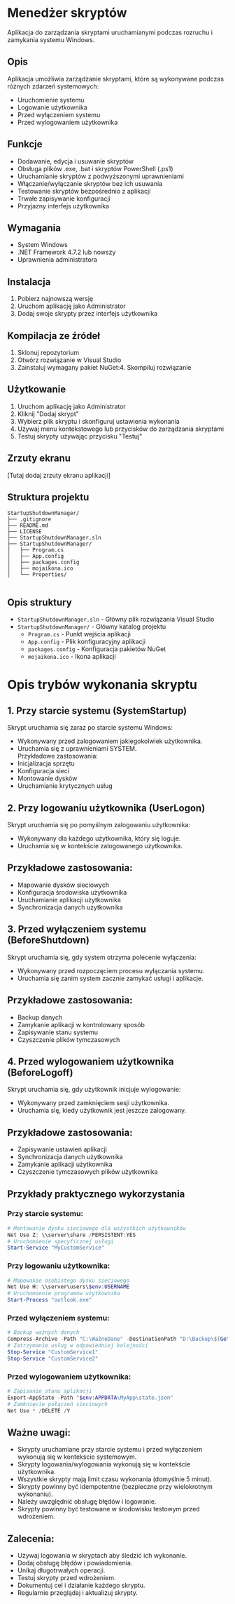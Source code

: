 # Menedżer skryptów

Aplikacja do zarządzania skryptami uruchamianymi podczas rozruchu i zamykania systemu Windows.

## Opis
Aplikacja umożliwia zarządzanie skryptami, które są wykonywane podczas różnych zdarzeń systemowych:
- Uruchomienie systemu
- Logowanie użytkownika
- Przed wyłączeniem systemu
- Przed wylogowaniem użytkownika

## Funkcje
- Dodawanie, edycja i usuwanie skryptów
- Obsługa plików .exe, .bat i skryptów PowerShell (.ps1)
- Uruchamianie skryptów z podwyższonymi uprawnieniami
- Włączanie/wyłączanie skryptów bez ich usuwania
- Testowanie skryptów bezpośrednio z aplikacji
- Trwałe zapisywanie konfiguracji
- Przyjazny interfejs użytkownika

## Wymagania
- System Windows
- .NET Framework 4.7.2 lub nowszy
- Uprawnienia administratora

## Instalacja
1. Pobierz najnowszą wersję
2. Uruchom aplikację jako Administrator
3. Dodaj swoje skrypty przez interfejs użytkownika

## Kompilacja ze źródeł
1. Sklonuj repozytorium
2. Otwórz rozwiązanie w Visual Studio
3. Zainstaluj wymagany pakiet NuGet:4. Skompiluj rozwiązanie

## Użytkowanie
1. Uruchom aplikację jako Administrator
2. Kliknij "Dodaj skrypt"
3. Wybierz plik skryptu i skonfiguruj ustawienia wykonania
4. Używaj menu kontekstowego lub przycisków do zarządzania skryptami
5. Testuj skrypty używając przycisku "Testuj"

## Zrzuty ekranu
[Tutaj dodaj zrzuty ekranu aplikacji]

## Struktura projektu

```
StartupShutdownManager/
├── .gitignore
├── README.md
├── LICENSE
├── StartupShutdownManager.sln
├── StartupShutdownManager/
│   ├── Program.cs
│   ├── App.config
│   ├── packages.config
│   ├── mojaikona.ico
│   └── Properties/


```

## Opis struktury

- `StartupShutdownManager.sln` - Główny plik rozwiązania Visual Studio
- `StartupShutdownManager/` - Główny katalog projektu
  - `Program.cs` - Punkt wejścia aplikacji
  - `App.config` - Plik konfiguracyjny aplikacji
  - `packages.config` - Konfiguracja pakietów NuGet
  - `mojaikona.ico` - Ikona aplikacji

# Opis trybów wykonania skryptu

## 1. Przy starcie systemu (SystemStartup)
Skrypt uruchamia się zaraz po starcie systemu Windows:
- Wykonywany przed zalogowaniem jakiegokolwiek użytkownika.
- Uruchamia się z uprawnieniami SYSTEM.  
Przykładowe zastosowania:
- Inicjalizacja sprzętu
- Konfiguracja sieci
- Montowanie dysków
- Uruchamianie krytycznych usług

## 2. Przy logowaniu użytkownika (UserLogon)
Skrypt uruchamia się po pomyślnym zalogowaniu użytkownika:
- Wykonywany dla każdego użytkownika, który się loguje.
- Uruchamia się w kontekście zalogowanego użytkownika.

## Przykładowe zastosowania:
- Mapowanie dysków sieciowych
- Konfiguracja środowiska użytkownika
- Uruchamianie aplikacji użytkownika
- Synchronizacja danych użytkownika

## 3. Przed wyłączeniem systemu (BeforeShutdown)
Skrypt uruchamia się, gdy system otrzyma polecenie wyłączenia:
- Wykonywany przed rozpoczęciem procesu wyłączania systemu.
- Uruchamia się zanim system zacznie zamykać usługi i aplikacje.

## Przykładowe zastosowania:
- Backup danych
- Zamykanie aplikacji w kontrolowany sposób
- Zapisywanie stanu systemu
- Czyszczenie plików tymczasowych

## 4. Przed wylogowaniem użytkownika (BeforeLogoff)
Skrypt uruchamia się, gdy użytkownik inicjuje wylogowanie:
- Wykonywany przed zamknięciem sesji użytkownika.
- Uruchamia się, kiedy użytkownik jest jeszcze zalogowany.
## Przykładowe zastosowania:
- Zapisywanie ustawień aplikacji
- Synchronizacja danych użytkownika
- Zamykanie aplikacji użytkownika
- Czyszczenie tymczasowych plików użytkownika

## Przykłady praktycznego wykorzystania

### Przy starcie systemu:
```powershell
# Montowanie dysku sieciowego dla wszystkich użytkowników
Net Use Z: \\server\share /PERSISTENT:YES
# Uruchomienie specyficznej usługi
Start-Service "MyCustomService"
```

### Przy logowaniu użytkownika:
```powershell
# Mapowanie osobistego dysku sieciowego
Net Use H: \\server\users\$env:USERNAME
# Uruchomienie programów użytkownika
Start-Process "outlook.exe"
```

### Przed wyłączeniem systemu:
```powershell
# Backup ważnych danych
Compress-Archive -Path "C:\WażneDane" -DestinationPath "D:\Backup\$(Get-Date -Format 'yyyy-MM-dd')"
# Zatrzymanie usług w odpowiedniej kolejności
Stop-Service "CustomService1"
Stop-Service "CustomService2"
```

### Przed wylogowaniem użytkownika:
```powershell
# Zapisanie stanu aplikacji
Export-AppState -Path "$env:APPDATA\MyApp\state.json"
# Zamknięcie połączeń sieciowych
Net Use * /DELETE /Y
```

## Ważne uwagi:
- Skrypty uruchamiane przy starcie systemu i przed wyłączeniem wykonują się w kontekście systemowym.
- Skrypty logowania/wylogowania wykonują się w kontekście użytkownika.
- Wszystkie skrypty mają limit czasu wykonania (domyślnie 5 minut).
- Skrypty powinny być idempotentne (bezpieczne przy wielokrotnym wykonaniu).
- Należy uwzględnić obsługę błędów i logowanie.
- Skrypty powinny być testowane w środowisku testowym przed wdrożeniem.

## Zalecenia:
- Używaj logowania w skryptach aby śledzić ich wykonanie.
- Dodaj obsługę błędów i powiadomienia.
- Unikaj długotrwałych operacji.
- Testuj skrypty przed wdrożeniem.
- Dokumentuj cel i działanie każdego skryptu.
- Regularnie przeglądaj i aktualizuj skrypty.
